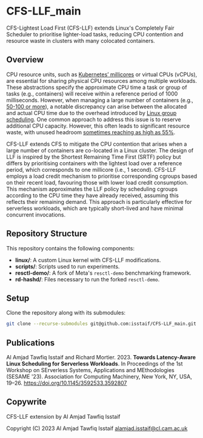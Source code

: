 
# CFS-LLF\_main

CFS-Lightest Load First (CFS-LLF) extends Linux's Completely Fair Scheduler to prioritise lighter-load tasks, reducing CPU contention and resource waste in clusters with many colocated containers.

## Overview

CPU resource units, such as [Kubernetes’ millicores](https://kubernetes.io/docs/concepts/configuration/manage-resources-containers/) or virtual CPUs (vCPUs), are essential for sharing physical CPU resources among multiple workloads. These abstractions specify the approximate CPU time a task or group of tasks (e.g., containers) will receive within a reference period of 1000 milliseconds. However, when managing a large number of containers (e.g., [50-100 or more](https://dl.acm.org/doi/abs/10.1145/3592533.3592807)), a notable discrepancy can arise between the allocated and actual CPU time due to the overhead introduced by [Linux group scheduling](https://lwn.net/Articles/240474/). One common approach to address this issue is to reserve additional CPU capacity. However, this often leads to significant resource waste, with unused headroom [sometimes reaching as high as 55%](https://dl.acm.org/doi/10.1145/3542929.3563465).

CFS-LLF extends CFS to mitigate the CPU contention that arises when a large number of containers are co-located in a Linux cluster. The design of LLF is inspired by the Shortest Remaining Time First (SRTF) policy but differs by prioritising containers with the lightest load over a reference period, which corresponds to one millicore (i.e., 1 second). CFS-LLF employs a load credit mechanism to prioritise corresponding cgroups based on their recent load, favouring those with lower load credit consumption. This mechanism approximates the LLF policy by scheduling cgroups according to the CPU time they have already received, assuming this reflects their remaining demand. This approach is particularly effective for serverless workloads, which are typically short-lived and have minimal concurrent invocations.

## Repository Structure

This repository contains the following components:

* **linux/**: A custom Linux kernel with CFS-LLF modifications.
* **scripts/**: Scripts used to run experiments.
* **resctl-demo/**: A fork of Meta's `resctl-demo` benchmarking framework.
* **rd-hashd/**: Files necessary to run the forked `resctl-demo`.

## Setup

Clone the repository along with its submodules:

```bash
git clone --recurse-submodules git@github.com:isstaif/CFS-LLF_main.git
```


## Publications

Al Amjad Tawfiq Isstaif and Richard Mortier. 2023. **Towards Latency-Aware Linux Scheduling for Serverless Workloads**. In Proceedings of the 1st Workshop on SErverless Systems, Applications and MEthodologies (SESAME '23). Association for Computing Machinery, New York, NY, USA, 19–26. https://doi.org/10.1145/3592533.3592807

## Copywrite

CFS-LLF extension by Al Amjad Tawfiq Isstaif

Copyright (C) 2023 Al Amjad Tawfiq Isstaif <alamjad.isstaif@cl.cam.ac.uk>
